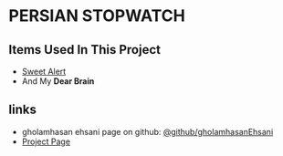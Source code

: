 # PERSIAN STOPWATCH
## Items Used In This Project

- [Sweet Alert](https://sweetalert2.github.io/)
- And My **Dear Brain**

## links
- gholamhasan ehsani page on github: [@github/gholamhasanEhsani](https://github.com/gholamhasanEhsani)
- [Project Page](https://github.com/gholamhasanEhsani/persian-stopwatch)
